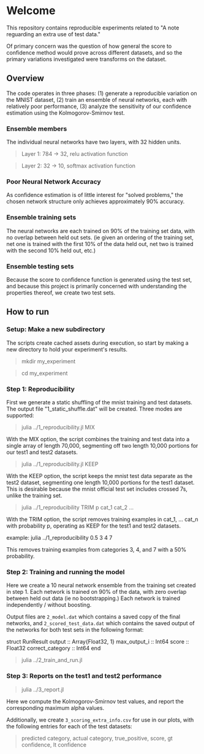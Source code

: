 # Welcome

This repository contains reproducible experiments related to "A note
reguarding an extra use of test data."

Of primary concern was the question of how general the score to
confidence method would prove across different datasets, and so the
primary variations investigated were transforms on the dataset.

## Overview

The code operates in three phases: (1) generate a reproducible
variation on the MNIST dataset, (2) train an ensemble of neural
networks, each with relatively poor performance, (3) analyze the
sensitivity of our confidence estimation using the Kolmogorov-Smirnov
test.

### Ensemble members

The individual neural networks have two layers, with 32 hidden units.

> Layer 1: 784 -> 32, relu activation function

> Layer 2: 32 -> 10, softmax activation function

### Poor Neural Network Accuracy

As confidence estimation is of little interest for "solved problems,"
the chosen network structure only achieves approximately 90% accuracy.

### Ensemble training sets

The neural networks are each trained on 90% of the training set data,
with no overlap between held out sets. (ie given an ordering of the
training set, net one is trained with the first 10% of the data held
out, net two is trained with the second 10% held out, etc.)

### Ensemble testing sets

Because the score to confidence function is generated using the test
set, and because this project is primarily concerned with
understanding the properties thereof, we create two test sets.

## How to run

### Setup: Make a new subdirectory

The scripts create cached assets during execution, so start by making
a new directory to hold your experiment's results.

> mkdir my_experiment

> cd my_experiment

### Step 1: Reproducibility

First we generate a static shuffling of the mnist training and test
datasets. The output file "1_static_shuffle.dat" will be created. Three
modes are supported:

> julia ../1_reproducibility.jl MIX

With the MIX option, the script combines the training and test data
into a single array of length 70,000, segmenting off two length 10,000
portions for our test1 and test2 datasets.

> julia ../1_reproducibility.jl KEEP

With the KEEP option, the script keeps the mnist test data separate as
the test2 dataset, segmenting one length 10,000 portions for the test1
dataset. This is desirable because the mnist official test set
includes crossed 7s, unlike the training set.

> julia ../1_reproducibility TRIM p cat_1 cat_2 ...

With the TRIM option, the script removes training examples in cat_1, ... cat_n with probability p, operating as KEEP for the test1 and test2 datasets.

example: julia ../1_reproducibility 0.5 3 4 7

This removes training examples from categories 3, 4, and 7 with a 50% probability.

### Step 2: Training and running the model

Here we create a 10 neural network ensemble from the training set
created in step 1. Each network is trained on 90% of the data, with
zero overlap between held out data (ie no bootstrapping.) Each network
is trained independently / without boosting.

Output files are ``2_model.dat`` which contains a saved copy of the final networks, and ``2_scored_test_data.dat`` which contains the saved output of the networks for both test sets in the following format:

struct RunResult
  output :: Array{Float32, 1}
  max_output_i :: Int64
  score :: Float32
  correct_category :: Int64
end

> julia ../2_train_and_run.jl

### Step 3: Reports on the test1 and test2 performance

> julia ../3_report.jl

Here we compute the Kolmogorov-Smirnov test values, and report the
corresponding maximum alpha values.

Additionally, we create ``3_scoring_extra_info.csv`` for use in our
plots, with the following entries for each of the test datasets:

> predicted category, actual category, true_positive, score, gt confidence, lt confidence
